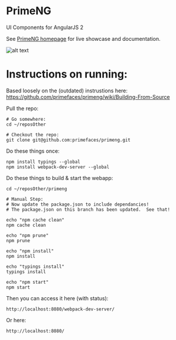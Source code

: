 # PrimeNG
UI Components for AngularJS 2

See [PrimeNG homepage](http://www.primefaces.org/primeng) for live showcase and documentation.

![alt text](http://www.primefaces.org/images/primeng.png "PrimeNG")

# Instructions on running:

Based loosely on the (outdated) instrustions here: https://github.com/primefaces/primeng/wiki/Building-From-Source

Pull the repo: 
	
	# Go somewhere: 
	cd ~/reposOther

	# Checkout the repo:
	git clone git@github.com:primefaces/primeng.git

Do these things once: 

	npm install typings --global
	npm install webpack-dev-server --global

Do these things to build & start the webapp:

	cd ~/reposOther/primeng

	# Manual Step: 	
	# Now update the package.json to include dependancies!
	# The package.json on this branch has been updated.  See that!

	echo "npm cache clean"
	npm cache clean

	echo "npm prune"
	npm prune

	echo "npm install"
	npm install

	echo "typings install"
	typings install

	echo "npm start"
	npm start


Then you can access it here (with status): 

	http://localhost:8080/webpack-dev-server/

Or here:

	http://localhost:8080/
